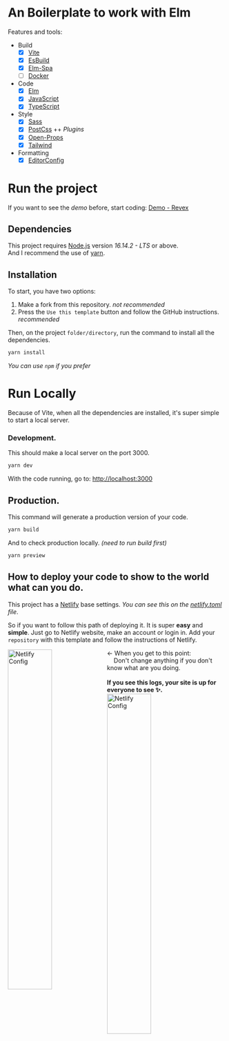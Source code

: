 # An Boilerplate to work with Elm
Features and tools:

- Build
  - [X] [Vite](https://vitejs.dev)
  - [X] [EsBuild](https://esbuild.github.io)
  - [X] [Elm-Spa](https://elm-spa.dev)
  - [ ] [Docker](https://www.docker.com)
- Code
  - [X] [Elm](https://elm-lang.org)   
  - [X] [JavaScript](https://www.typescriptlang.org)
  - [X] [TypeScript](https://www.typescriptlang.org)
- Style
  - [X] [Sass](https://sass-lang.com)
  - [X] [PostCss](https://postcss.org) ++ _Plugins_
  - [X] [Open-Props](https://open-props.style)
  - [X] [Tailwind](https://tailwindcss.com)
- Formatting
  - [X] [EditorConfig](https://editorconfig.org)

# Run the project
If you want to see the _demo_ before, start coding: 
[Demo - Revex](https://main--revex.netlify.app)

## Dependencies
This project requires [Node.js](https://nodejs.org/) version _16.14.2 - LTS_ or above. <br/>
And I recommend the use of [yarn](https://yarnpkg.com).

## Installation
To start, you have two options:
  1. Make a fork from this repository. _not recommended_
  2. Press the `Use this template` button and follow the GitHub instructions. _recommended_


Then, on the project `folder/directory`, run the command to install all the dependencies.
```bash
yarn install
```

_You can use `npm` if you prefer_

# Run Locally
Because of Vite, when all the dependencies are installed, it's super simple to start a local server.

### Development.
This should make a local server on the port 3000.
```bash
yarn dev
```
With the code running, go to: [http://localhost:3000](http://localhost:3000)

## Production.
This command will generate a production version of your code.
```bash
yarn build
```

And to check production locally. _(need to run build first)_
```bash
yarn preview
```

## How to deploy your code to show to the world what can you do.
This project has a [Netlify](https://www.netlify.com) base settings. _You can see this on the [netlify.toml](https://github.com/Johann-Goncalves-Pereira/Revex/blob/main/netlify.toml) file_.

So if you want to follow this path of deploying it. It is super **easy** and **simple**. Just go to Netlify website, make an account or login in.
Add your `repository` with this template and follow the instructions of Netlify. <br/>
<p>
 <img  align="left" width="45%"ima src="https://user-images.githubusercontent.com/62612685/163657110-20c17e3a-71c6-46c1-9be9-d598387008a5.png" alt="Netlify Config" />
  <- When you get to this point: <br/>
  &nbsp;&nbsp;&nbsp;&nbsp;Don't change anything if you don't know what are you doing.
  <br/><br/>
 <strong>If you see this logs, your site is up for everyone to see ✨.</strong><br/>
 <img width="45%" src="https://user-images.githubusercontent.com/62612685/163657208-681fc2f0-397b-4cd0-9d3b-cf2c0c5767b9.png" alt="Netlify Config" />
</p>

